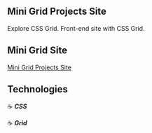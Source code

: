 ## Mini Grid Projects Site

Explore CSS Grid. Front-end site with CSS Grid.

## Mini Grid Site

<a href="https://mini-grid-projects-jg.netlify.app/" target="_blank">Mini Grid Projects Site</a>

## Technologies

:coffee: **_CSS_**

:coffee: **_Grid_**
